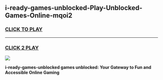 
## i-ready-games-unblocked-Play-Unblocked-Games-Online-mqoi2
<h3>
<a href="https://premium76.site?title=i-ready-games-unblocked&ref=24A">CLICK TO PLAY</a></h3>
<hr>

<h3>
<a href="https://premium76.site?title=i-ready-games-unblocked&ref=24A">CLICK 2 PLAY</a>
  
</h3>

<a href="https://premium76.site?title=i-ready-games-unblocked&ref=24A"><img src="https://clearcache.store/games.png"></a>


**i-ready-games-unblocked games unblocked: Your Gateway to Fun and Accessible Online Gaming**
